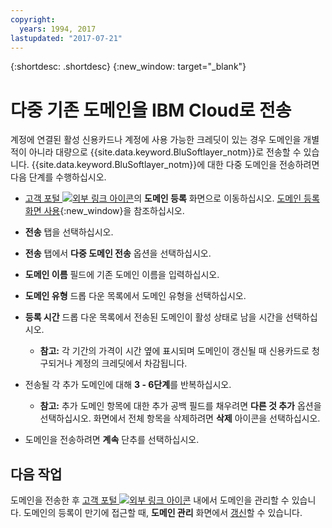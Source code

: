 ```yaml
---
copyright:
  years: 1994, 2017
lastupdated: "2017-07-21"
---
```


{:shortdesc: .shortdesc}
{:new_window: target="_blank"}

# 다중 기존 도메인을 IBM Cloud로 전송

계정에 연결된 활성 신용카드나 계정에 사용 가능한 크레딧이 있는 경우 도메인을 개별적이 아니라 대량으로 {{site.data.keyword.BluSoftlayer_notm}}로 전송할 수 있습니다. {{site.data.keyword.BluSoftlayer_notm}}에 대한 다중 도메인을 전송하려면 다음 단계를 수행하십시오. 

* [고객 포털 ![외부 링크 아이콘](../../icons/launch-glyph.svg "외부 링크 아이콘")](https://control.softlayer.com/)의 **도메인 등록** 화면으로 이동하십시오. [도메인 등록 화면 사용](use-domain-reg-screen.html){:new_window}을 참조하십시오. 
* **전송** 탭을 선택하십시오. 
* **전송** 탭에서 **다중 도메인 전송** 옵션을 선택하십시오. 
* **도메인 이름** 필드에 기존 도메인 이름을 입력하십시오. 
* **도메인 유형** 드롭 다운 목록에서 도메인 유형을 선택하십시오. 
* **등록 시간** 드롭 다운 목록에서 전송된 도메인이 활성 상태로 남을 시간을 선택하십시오. 

  * **참고:** 각 기간의 가격이 시간 옆에 표시되며 도메인이 갱신될 때 신용카드로 청구되거나 계정의 크레딧에서 차감됩니다. 

* 전송될 각 추가 도메인에 대해 **3 - 6단계**를 반복하십시오. 

  * **참고:** 추가 도메인 항목에 대한 추가 공백 필드를 채우려면 **다른 것 추가** 옵션을 선택하십시오. 화면에서 전체 항목을 삭제하려면 **삭제** 아이콘을 선택하십시오. 

* 도메인을 전송하려면 **계속** 단추를 선택하십시오. 

## 다음 작업

도메인을 전송한 후 [고객 포털 ![외부 링크 아이콘](../../icons/launch-glyph.svg "외부 링크 아이콘")](https://control.softlayer.com/) 내에서 도메인을 관리할 수 있습니다. 도메인의 등록이 만기에 접근할 때, **도메인 관리** 화면에서 [갱신](renew-multiple-existing-domains.html)할 수 있습니다. 
